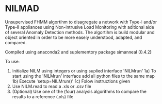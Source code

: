 # NILMAD
Unsupervised FHMM algortihm to disagregate a network with Type-I and/or Type-II appliances using Non-Intrusive Load Monitoring with aditional aide of several Anomaly Detection methods.
The algortihm is build modular and object oriented in order to be more easely understood, adapted, and compared.

Compiled using anaconda2 and suplementory package simanneal (0.4.2)

To use: 
1) Initialize NILM using integers or using suplied interface 'NILMrun'
1a) To start using the 'NILMrun' interface add all python files to the same map
1b) Execute 'setup=NILMrun()'
1c) Folow instructions given
2) Use NILM.read to read a .xls or .csv file
3) (Optional) Use one of the (four) analysis algorithms to compare the results to a reference (.xls) file
